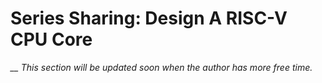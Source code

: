 # Series Sharing: Design A RISC-V CPU Core
*__ This section will be updated soon when the author has more free time.*
